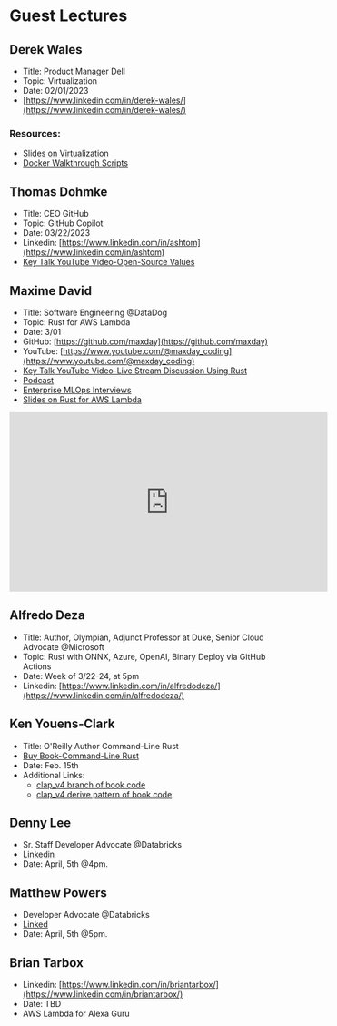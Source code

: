 # Guest Lectures

## Derek Wales

* Title:  Product Manager Dell
* Topic:  Virtualization
* Date:  02/01/2023
* [https://www.linkedin.com/in/derek-wales/](https://www.linkedin.com/in/derek-wales/)

### Resources: 

* [Slides on Virtualization](https://docs.google.com/presentation/d/1Y0sD-RQkeGQy3BwHOKOVj9KzQ4KqtlgA/edit?usp=share_link&ouid=114367115509726512575&rtpof=true&sd=true)
* [Docker Walkthrough Scripts](https://docs.google.com/document/d/1uY227Fq1fZeQtyqc1x5Ecjym2Jx4Wa8M/edit?usp=sharing&ouid=114367115509726512575&rtpof=true&sd=true)


## Thomas Dohmke

* Title:  CEO GitHub
* Topic:  GitHub Copilot
* Date: 03/22/2023
* Linkedin: [https://www.linkedin.com/in/ashtom](https://www.linkedin.com/in/ashtom)
* [Key Talk YouTube Video-Open-Source Values](https://www.youtube.com/watch?v=cdbsg1iIoQ4)

## Maxime David

* Title:  Software Engineering @DataDog
* Topic: Rust for AWS Lambda
* Date: 3/01
* GitHub:  [https://github.com/maxday](https://github.com/maxday)
* YouTube: [https://www.youtube.com/@maxday_coding](https://www.youtube.com/@maxday_coding)
* [Key Talk YouTube Video-Live Stream Discussion Using Rust](https://youtube.com/live/IZclXw4c3Vc)
* [Podcast](https://podcast.paiml.com/episodes/maxime-david-serverless-with-rust)
* [Enterprise MLOps Interviews](https://learning.oreilly.com/videos/enterprise-mlops-interviews/08012022VIDEOPAIML/)
* [Slides on Rust for AWS Lambda](https://docs.google.com/presentation/d/1eoFYJWrD6oTnRP8n5gKkhRP6HvTPpCPKESUWDJpmZ1c/edit#slide=id.g213a871c055_0_0)

<iframe width="560" height="315" src="https://www.youtube.com/embed/IZclXw4c3Vc" title="YouTube video player" frameborder="0" allow="accelerometer; autoplay; clipboard-write; encrypted-media; gyroscope; picture-in-picture; web-share" allowfullscreen></iframe>


## Alfredo Deza

* Title:  Author, Olympian, Adjunct Professor at Duke, Senior Cloud Advocate @Microsoft
* Topic: Rust with ONNX, Azure, OpenAI, Binary Deploy via GitHub Actions
* Date: Week of 3/22-24, at 5pm 
* Linkedin: [https://www.linkedin.com/in/alfredodeza/](https://www.linkedin.com/in/alfredodeza/)

## Ken Youens-Clark

* Title:  O'Reilly Author Command-Line Rust
* [Buy Book-Command-Line Rust](https://www.amazon.com/Command-Line-Rust-Project-Based-Primer-Writing/dp/1098109430)
* Date: Feb. 15th
* Additional Links:
    * [clap_v4 branch of book code](https://github.com/kyclark/command-line-rust/tree/clap_v4)
    * [clap_v4 derive pattern of book code](https://github.com/kyclark/command-line-rust/tree/clap_v4_derive)

## Denny Lee

* Sr. Staff Developer Advocate @Databricks
* [Linkedin](https://www.linkedin.com/in/dennyglee/)
* Date: April, 5th @4pm.

## Matthew Powers

* Developer Advocate @Databricks
* [Linked](https://www.linkedin.com/in/matthew-powers-cfa-6246525/)
* Date: April, 5th @5pm.

## Brian Tarbox

* Linkedin: [https://www.linkedin.com/in/briantarbox/](https://www.linkedin.com/in/briantarbox/)
* Date: TBD
* AWS Lambda for Alexa Guru